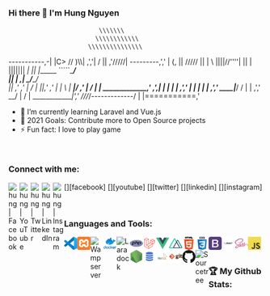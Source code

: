 ### Hi there 👋 I'm Hung Nguyen

                             \\\\\\\
                            \\\\\\\\\\\\
                          \\\\\\\\\\\\\\\
  -----------,-|           |C>   // )\\\\|
           ,','|          /    || ,'/////|
---------,','  |         (,    ||   /////
         ||    |          \\  ||||//''''|
         ||    |           |||||||     _|
         ||    |______      `````\____/ \
         ||    |     ,|         _/_____/ \
         ||  ,'    ,' |        /          |
         ||,'    ,'   |       |         \  |
_________|/    ,'     |      /           | |
_____________,'      ,',_____|      |    | |
             |     ,','      |      |    | |
             |   ,','    ____|_____/    /  |
             | ,','  __/ |             /   |
_____________|','   ///_/-------------/   |
              |===========,'

              
<!--
**hungnguyencd0007/hungnguyencd0007** is a ✨ _special_ ✨ repository because its `README.md` (this file) appears on your GitHub profile.

Here are some ideas to get you started:

- 🔭 I’m currently working on ...
- 🌱 I’m currently learning ...
- 👯 I’m looking to collaborate on ...
- 🤔 I’m looking for help with ...
- 💬 Ask me about ...
- 📫 How to reach me: ...
- 😄 Pronouns: ...
- ⚡ Fun fact: ...
-->

- 🌱 I’m currently learning Laravel and Vue.js
- 🥅 2021 Goals: Contribute more to Open Source projects
- ⚡ Fun fact: I love to play game

<br />

### Connect with me:

[<img align="left" alt="hung | Facebook" width="22px" src="https://cdn.jsdelivr.net/npm/simple-icons@v3/icons/facebook.svg" />][facebook]
[<img align="left" alt="hung | YouTube" width="22px" src="https://cdn.jsdelivr.net/npm/simple-icons@v3/icons/youtube.svg" />][youtube]
[<img align="left" alt="hung | Twitter" width="22px" src="https://cdn.jsdelivr.net/npm/simple-icons@v3/icons/twitter.svg" />][twitter]
[<img align="left" alt="hung | LinkedIn" width="22px" src="https://cdn.jsdelivr.net/npm/simple-icons@v3/icons/linkedin.svg" />][linkedin]
[<img align="left" alt="hung | Instagram" width="22px" src="https://cdn.jsdelivr.net/npm/simple-icons@v3/icons/instagram.svg" />][instagram]

<br />

### Languages and Tools:

<img align="left" alt="Visual Studio Code" width="26px" src="https://raw.githubusercontent.com/github/explore/80688e429a7d4ef2fca1e82350fe8e3517d3494d/topics/visual-studio-code/visual-studio-code.png" />
<img align="left" alt="Xampp" width="26px" src="https://raw.githubusercontent.com/github/explore/ccc16358ac4530c6a69b1b80c7223cd2744dea83/topics/xampp/xampp.png" />
<img align="left" alt="Wampserver" width="26px" src="https://raw.githubusercontent.com/github/explore/ccc16358ac4530c6a69b1b80c7223cd2744dea83/topics/wampserver/wampserver.png" />
<img align="left" alt="docker" width="26px" src="https://raw.githubusercontent.com/github/explore/ccc16358ac4530c6a69b1b80c7223cd2744dea83/topics/docker/docker.png" />
<img align="left" alt="Laradock" width="26px" src="https://raw.githubusercontent.com/github/explore/ccc16358ac4530c6a69b1b80c7223cd2744dea83/topics/laradock/laradock.png" />

<img align="left" alt="PHP" width="26px" src="https://raw.githubusercontent.com/github/explore/ccc16358ac4530c6a69b1b80c7223cd2744dea83/topics/php/php.png" />
<img align="left" alt="Laravel" width="26px" src="https://raw.githubusercontent.com/github/explore/ccc16358ac4530c6a69b1b80c7223cd2744dea83/topics/laravel/laravel.png" />
<img align="left" alt="Vue.js" width="26px" src="https://raw.githubusercontent.com/github/explore/80688e429a7d4ef2fca1e82350fe8e3517d3494d/topics/vue/vue.png" />
<img align="left" alt="Nuxt.js" width="26px" src="https://raw.githubusercontent.com/github/explore/80688e429a7d4ef2fca1e82350fe8e3517d3494d/topics/nuxt/nuxt.png" />
<img align="left" alt="HTML5" width="26px" src="https://raw.githubusercontent.com/github/explore/80688e429a7d4ef2fca1e82350fe8e3517d3494d/topics/html/html.png" />
<img align="left" alt="CSS3" width="26px" src="https://raw.githubusercontent.com/github/explore/80688e429a7d4ef2fca1e82350fe8e3517d3494d/topics/css/css.png" />
<img align="left" alt="Bootstrap" width="26px" src="https://raw.githubusercontent.com/github/explore/80688e429a7d4ef2fca1e82350fe8e3517d3494d/topics/bootstrap/bootstrap.png" />
<img align="left" alt="Jquery" width="26px" src="https://raw.githubusercontent.com/github/explore/80688e429a7d4ef2fca1e82350fe8e3517d3494d/topics/jquery/jquery.png" />
<img align="left" alt="Sass" width="26px" src="https://raw.githubusercontent.com/github/explore/80688e429a7d4ef2fca1e82350fe8e3517d3494d/topics/sass/sass.png" />
<img align="left" alt="JavaScript" width="26px" src="https://raw.githubusercontent.com/github/explore/80688e429a7d4ef2fca1e82350fe8e3517d3494d/topics/javascript/javascript.png" />
<img align="left" alt="Node.js" width="26px" src="https://raw.githubusercontent.com/github/explore/80688e429a7d4ef2fca1e82350fe8e3517d3494d/topics/nodejs/nodejs.png" />
<img align="left" alt="SQL" width="26px" src="https://raw.githubusercontent.com/github/explore/80688e429a7d4ef2fca1e82350fe8e3517d3494d/topics/sql/sql.png" />
<img align="left" alt="MySQL" width="26px" src="https://raw.githubusercontent.com/github/explore/80688e429a7d4ef2fca1e82350fe8e3517d3494d/topics/mysql/mysql.png" />
<img align="left" alt="Git" width="26px" src="https://raw.githubusercontent.com/github/explore/80688e429a7d4ef2fca1e82350fe8e3517d3494d/topics/git/git.png" />
<img align="left" alt="GitHub" width="26px" src="https://raw.githubusercontent.com/github/explore/78df643247d429f6cc873026c0622819ad797942/topics/github/github.png" />
<img align="left" alt="Sourcetree" width="26px" src="https://raw.githubusercontent.com/github/explore/78df643247d429f6cc873026c0622819ad797942/topics/sourcetree/sourcetree.png" />
<br />
<br />


### :trophy: My Github Stats:



<!--
https://github.com/kautukkundan/kautukkundan
https://github.com/paulnguyen-mn/paulnguyen-mn
https://viblo.asia/p/profile-readme-portfolio-ca-nhan-nhanh-bo-re-ngay-tren-github-6J3ZgNdAKmB
https://github.com/CharalambosIoannou/CharalambosIoannou/blob/master/README.md
https://github.com/sakuriki/sakuriki/blob/master/README.md
-->





